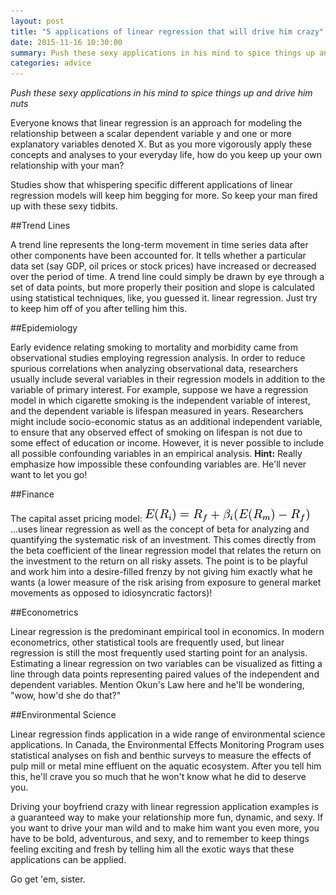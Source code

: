 ```yaml
---
layout: post
title: "5 applications of linear regression that will drive him crazy"
date: 2015-11-16 10:30:00
summary: Push these sexy applications in his mind to spice things up and drive him nuts
categories: advice
---
```


_Push these sexy applications in his mind to spice things up and drive him nuts_

Everyone knows that linear regression is an approach for modeling the relationship between a scalar dependent variable y and one or more explanatory variables denoted X. But as you more vigorously apply these concepts and analyses to your everyday life, how do you keep up your own relationship with your man?

Studies show that whispering specific different applications of linear regression models will keep him begging for more. So keep your man fired up with these sexy tidbits.

##Trend Lines

A trend line represents the long-term movement in time series data after other components have been accounted for. It tells whether a particular data set (say GDP, oil prices or stock prices) have increased or decreased over the period of time. A trend line could simply be drawn by eye through a set of data points, but more properly their position and slope is calculated using statistical techniques, like, you guessed it. linear regression. Just try to keep him off of you after telling him this.

##Epidemiology

Early evidence relating smoking to mortality and morbidity came from observational studies employing regression analysis. In order to reduce spurious correlations when analyzing observational data, researchers usually include several variables in their regression models in addition to the variable of primary interest. For example, suppose we have a regression model in which cigarette smoking is the independent variable of interest, and the dependent variable is lifespan measured in years. Researchers might include socio-economic status as an additional independent variable, to ensure that any observed effect of smoking on lifespan is not due to some effect of education or income. However, it is never possible to include all possible confounding variables in an empirical analysis. 
**Hint:** Really emphasize how impossible these confounding variables are. He'll never want to let you go!

##Finance

The capital asset pricing model:
![pic](/assets/capm.png)
...uses linear regression as well as the concept of beta for analyzing and quantifying the systematic risk of an investment. This comes directly from the beta coefficient of the linear regression model that relates the return on the investment to the return on all risky assets. The point is to be playful and work him into a desire-filled frenzy by not giving him exactly what he wants (a lower measure of the risk arising from exposure to general market movements as opposed to idiosyncratic factors)!


##Econometrics

Linear regression is the predominant empirical tool in economics. In modern econometrics, other statistical tools are frequently used, but linear regression is still the most frequently used starting point for an analysis. Estimating a linear regression on two variables can be visualized as fitting a line through data points representing paired values of the independent and dependent variables. Mention Okun's Law here and he'll be wondering, "wow, how'd she do that?"


##Environmental Science

Linear regression finds application in a wide range of environmental science applications. In Canada, the Environmental Effects Monitoring Program uses statistical analyses on fish and benthic surveys to measure the effects of pulp mill or metal mine effluent on the aquatic ecosystem. After you tell him this, he'll crave you so much that he won't know what he did to deserve you.

Driving your boyfriend crazy with linear regression application examples is a guaranteed way to make your relationship more fun, dynamic, and sexy. If you want to drive your man wild and to make him want you even more, you have to be bold, adventurous, and sexy, and to remember to keep things feeling exciting and fresh by telling him all the exotic ways that these applications can be applied.

Go get 'em, sister.

